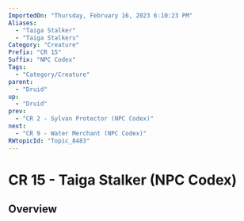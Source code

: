 ```yaml
---
ImportedOn: "Thursday, February 16, 2023 6:10:23 PM"
Aliases:
  - "Taiga Stalker"
  - "Taiga Stalkers"
Category: "Creature"
Prefix: "CR 15"
Suffix: "NPC Codex"
Tags:
  - "Category/Creature"
parent:
  - "Druid"
up:
  - "Druid"
prev:
  - "CR 2 - Sylvan Protector (NPC Codex)"
next:
  - "CR 9 - Water Merchant (NPC Codex)"
RWtopicId: "Topic_8483"
---
```

# CR 15 - Taiga Stalker (NPC Codex)
## Overview
